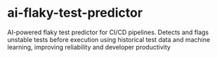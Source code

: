 # ai-flaky-test-predictor
AI-powered flaky test predictor for CI/CD pipelines. Detects and flags unstable tests before execution using historical test data and machine learning, improving reliability and developer productivity
